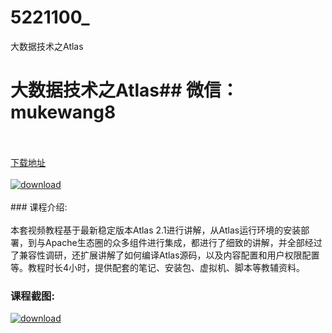 # 5221100_
大数据技术之Atlas
# 大数据技术之Atlas## 微信：mukewang8
<br/></br>[下载地址](http://www.36tz.cn/article/5221100 "下载地址")
<br/></br>[![download](http://36tz.cn/muke_img/2021_09_1-31-300x185.png "下载地址")](http://www.36tz.cn/article/5221100 "下载地址")
<br/></br>### 课程介绍:<br/></br>本套视频教程基于最新稳定版本Atlas 2.1进行讲解，从Atlas运行环境的安装部署，到与Apache生态圈的众多组件进行集成，都进行了细致的讲解，并全部经过了兼容性调研，还扩展讲解了如何编译Atlas源码，以及内容配置和用户权限配置等。教程时长4小时，提供配套的笔记、安装包、虚拟机、脚本等教辅资料。

### 课程截图:
[![download](http://36tz.cn/muke_img/2021_09_2-28-300x163.png "下载地址")](http://www.36tz.cn/article/5221100 "下载地址")

